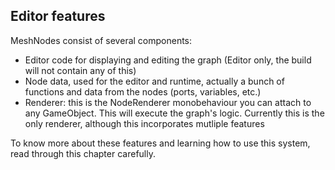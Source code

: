 ## Editor features

MeshNodes consist of several components:
 - Editor code for displaying and editing the graph (Editor only, the build will not contain any of this)
 - Node data, used for the editor and runtime, actually a bunch of functions and data from the nodes (ports, variables, etc.)
 - Renderer: this is the NodeRenderer monobehaviour you can attach to any GameObject. This will execute the graph's logic. Currently this is the only renderer, although this incorporates mutliple features

 To know more about these features and learning how to use this system, read through this chapter carefully.
